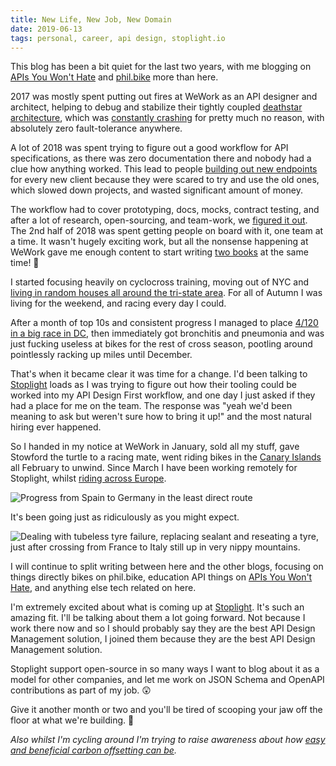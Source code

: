 ```yaml
---
title: New Life, New Job, New Domain
date: 2019-06-13
tags: personal, career, api design, stoplight.io
---
```


This blog has been a bit quiet for the last two years, with me blogging on [APIs
You Won't Hate](https://apisyouwonthate.com/blog) and
[phil.bike](https://philk.bike) more than here.

2017 was mostly spent putting out fires at WeWork as an API designer and
architect, helping to debug and stabilize their tightly coupled [deathstar
architecture](https://developer.ibm.com/courses-center/business-service-microservices-dependencies-death-star-dwc024/),
which was [constantly
crashing](https://apisyouwonthate.com/blog/taking-a-timeout-from-poor-performance)
for pretty much no reason, with absolutely zero fault-tolerance anywhere.

A lot of 2018 was spent trying to figure out a good workflow for API
specifications, as there was zero documentation there and nobody had a clue how
anything worked. This lead to people [building out new
endpoints](/blog/api-versioning-has-no-right-way) for every new client because
they were scared to try and use the old ones, which slowed down projects, and
wasted significant amount of money.

The workflow had to cover prototyping, docs, mocks, contract testing, and after
a lot of research, open-sourcing, and team-work, we [figured it
out](https://apisyouwonthate.com/blog/weworks-api-specification-workflow). The
2nd half of 2018 was spent getting people on board with it, one team at a time.
It wasn't hugely exciting work, but all the nonsense happening at WeWork gave me
enough content to start writing [two
books](https://www.apisyouwonthate.com/books) at the same time! 🤣

I started focusing heavily on cyclocross training, moving out of NYC and [living
in random houses all around the tri-state
area](https://phil.bike/escape-from-new-york/). For all of Autumn I was living
for the weekend, and racing every day I could.

After a month of top 10s and consistent progress I managed to place [4/120 in a
big race in DC](https://phil.bike/2018-dccx/), then immediately got bronchitis
and pneumonia and was just fucking useless at bikes for the rest of cross
season, pootling around pointlessly racking up miles until December.

That's when it became clear it was time for a change. I'd been talking to
[Stoplight](http://stoplight.io/) loads as I was trying to figure out how their
tooling could be worked into my API Design First workflow, and one day I just
asked if they had a place for me on the team. The response was "yeah we'd been
meaning to ask but weren't sure how to bring it up!" and the most natural hiring
ever happened.

So I handed in my notice at WeWork in January, sold all my stuff, gave Stowford
the turtle to a racing mate, went riding bikes in the [Canary
Islands](https://phil.bike/canary-islands-tenerife-gran-canaria/) all February
to unwind. Since March I have been working remotely for Stoplight, whilst [riding across
Europe](https://phil.bike/euro-trip-two-months/).

![Progress from Spain to Germany in the least direct route](article_images/2019-06-13-new-life-new-job/route.png)

It's been going just as ridiculously as you might expect.

![Dealing with tubeless tyre failure, replacing sealant and reseating a tyre, just after crossing from France to Italy still up in very nippy mountains.](article_images/2019-06-13-new-life-new-job/tubeless.jpg)

I will continue to split writing between here and the other blogs, focusing on
things directly bikes on phil.bike, education API things on [APIs You Won't
Hate](https://apisyouwonthate.com/blog), and anything else tech related on here.

I'm extremely excited about what is coming up at
[Stoplight](http://stoplight.io/). It's such an amazing fit. I'll be talking
about them a lot going forward. Not because I work there now and so I should
probably say they are the best API Design Management solution, I joined them
because they are the best API Design Management solution.

Stoplight support open-source in so many ways I want to blog about it as a model for
other companies, and let me work on JSON Schema and OpenAPI contributions as
part of my job. 😲

Give it another month or two and you'll be tired of scooping your jaw off the
floor at what we're building. 🙌

_Also whilst I'm cycling around I'm trying to raise awareness about how [easy and beneficial
carbon offsetting can be](https://phil.bike/trees)._
